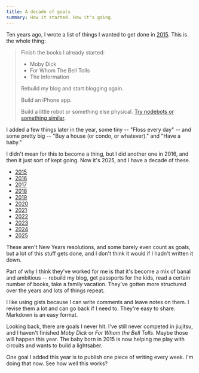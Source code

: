 ```yaml
---
title: A decade of goals
summary: How it started. How it's going.
---
```


Ten years ago, I wrote a list of things I wanted to get done in [2015](https://gist.github.com/eyeseast/94cb28629df105de9b1c). This is the whole thing:

> Finish the books I already started:
>
> - Moby Dick
> - For Whom The Bell Tolls
> - The Information
>
> Rebuild my blog and start blogging again.
>
> Build an iPhone app.
>
> Build a little robot or something else physical. [Try nodebots or something similar](http://nodebots.io/).

I added a few things later in the year, some tiny -- "Floss every day" -- and some pretty big -- "Buy a house (or condo, or whatever)." and "Have a baby."

I didn't mean for this to become a thing, but I did another one in 2016, and then it just sort of kept going. Now it's 2025, and I have a decade of these.

- [2015](https://gist.github.com/eyeseast/94cb28629df105de9b1c)
- [2016](https://gist.github.com/eyeseast/9e0356a712ed58aba07c)
- [2017](https://gist.github.com/eyeseast/79c8e6d47a5e10821bb73cd79ecce120)
- [2018](https://gist.github.com/eyeseast/3ac4c8d553f2b48cfbc0406fc60cbf38)
- [2019](https://gist.github.com/eyeseast/469fd83c2e1b724f82b83b838d398593)
- [2020](https://gist.github.com/eyeseast/b12c09b55ec18418c12dfcc4560f57d4)
- [2021](https://gist.github.com/eyeseast/ea207ecc54af02925fed22b7c2a9c14f)
- [2022](https://gist.github.com/eyeseast/d7c63f86da7dd4d274c9ee38948c5000)
- [2023](https://gist.github.com/eyeseast/4477cc9357082b686fbf0da01a6cb3c8)
- [2024](https://gist.github.com/eyeseast/3e4288de81ea07268a78039f0a467f1b)
- [2025](https://gist.github.com/eyeseast/2dd5c1baa812a29d8d183e6a82e90a1f)

These aren't New Years resolutions, and some barely even count as goals, but a lot of this stuff gets done, and I don't think it would if I hadn't written it down.

Part of why I think they've worked for me is that it's become a mix of banal and ambitious -- rebuild my blog, get passports for the kids, read a certain number of books, take a family vacation. They've gotten more structured over the years and lots of things repeat.

I like using gists because I can write comments and leave notes on them. I revise them a lot and can go back if I need to. They're easy to share. Markdown is an easy format.

Looking back, there are goals I never hit. I've still never competed in jiujitsu, and I haven't finished _Moby Dick_ or _For Whom the Bell Tolls_. Maybe those will happen this year. The baby born in 2015 is now helping me play with circuits and wants to build a lightsaber.

One goal I added this year is to publish one piece of writing every week. I'm doing that now. See how well this works?
